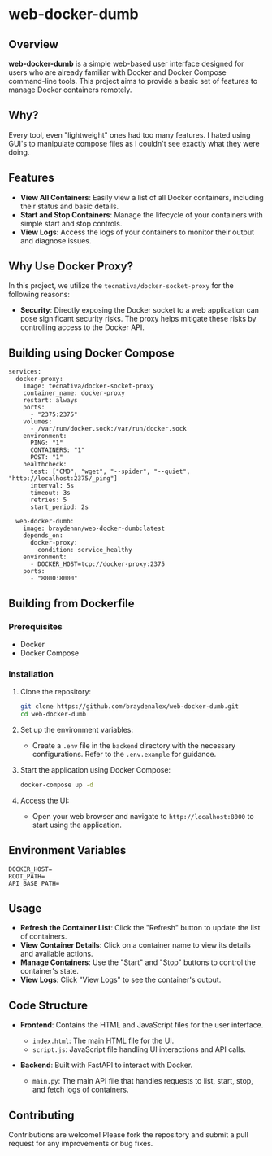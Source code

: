# web-docker-dumb

## Overview

**web-docker-dumb** is a simple web-based user interface designed for users who are already familiar with Docker and Docker Compose command-line tools. This project aims to provide a basic set of features to manage Docker containers remotely.

## Why?

Every tool, even "lightweight" ones had too many features. I hated using GUI's to manipulate compose files as I couldn't see exactly what they were doing.

## Features

- **View All Containers**: Easily view a list of all Docker containers, including their status and basic details.
- **Start and Stop Containers**: Manage the lifecycle of your containers with simple start and stop controls.
- **View Logs**: Access the logs of your containers to monitor their output and diagnose issues.

## Why Use Docker Proxy?

In this project, we utilize the `tecnativa/docker-socket-proxy` for the following reasons:

- **Security**: Directly exposing the Docker socket to a web application can pose significant security risks. The proxy helps mitigate these risks by controlling access to the Docker API.

## Building using Docker Compose
```
services:
  docker-proxy:
    image: tecnativa/docker-socket-proxy
    container_name: docker-proxy
    restart: always
    ports:
      - "2375:2375"
    volumes:
      - /var/run/docker.sock:/var/run/docker.sock
    environment:
      PING: "1"
      CONTAINERS: "1"
      POST: "1"
    healthcheck:
      test: ["CMD", "wget", "--spider", "--quiet", "http://localhost:2375/_ping"]
      interval: 5s
      timeout: 3s
      retries: 5
      start_period: 2s

  web-docker-dumb:
    image: braydennn/web-docker-dumb:latest
    depends_on:
      docker-proxy:
        condition: service_healthy
    environment:
      - DOCKER_HOST=tcp://docker-proxy:2375
    ports:
      - "8000:8000"
```

## Building from Dockerfile

### Prerequisites

- Docker
- Docker Compose

### Installation

1. Clone the repository:
   ```bash
   git clone https://github.com/braydenalex/web-docker-dumb.git
   cd web-docker-dumb
   ```

2. Set up the environment variables:
   - Create a `.env` file in the `backend` directory with the necessary configurations. Refer to the `.env.example` for guidance.

3. Start the application using Docker Compose:
   ```bash
   docker-compose up -d
   ```

4. Access the UI:
   - Open your web browser and navigate to `http://localhost:8000` to start using the application.
  
## Environment Variables
   ```
   DOCKER_HOST=
   ROOT_PATH=
   API_BASE_PATH=
   ```

## Usage

- **Refresh the Container List**: Click the "Refresh" button to update the list of containers.
- **View Container Details**: Click on a container name to view its details and available actions.
- **Manage Containers**: Use the "Start" and "Stop" buttons to control the container's state.
- **View Logs**: Click "View Logs" to see the container's output.

## Code Structure

- **Frontend**: Contains the HTML and JavaScript files for the user interface.
  - `index.html`: The main HTML file for the UI.
  - `script.js`: JavaScript file handling UI interactions and API calls.

- **Backend**: Built with FastAPI to interact with Docker.
  - `main.py`: The main API file that handles requests to list, start, stop, and fetch logs of containers.

## Contributing

Contributions are welcome! Please fork the repository and submit a pull request for any improvements or bug fixes.
